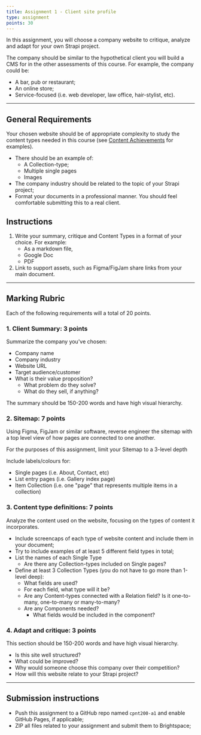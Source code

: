 ```yaml
---
title: Assignment 1 - Client site profile
type: assignment
points: 30
---
```


In this assignment, you will choose a company website to critique, analyze and adapt for your own Strapi project.

The company should be similar to the hypothetical client you will build a CMS for in the other assessments of this course. For example, the company could be:
- A bar, pub or restaurant;
- An online store;
- Service-focused (i.e. web developer, law office, hair-stylist, etc).

---

## General Requirements
Your chosen website should be of appropriate complexity to study the content types needed in this course (see [Content Achievements](achievements) for examples).
- There should be an example of:
    - A Collection-type;
    - Multiple single pages
    - Images
- The company industry should be related to the topic of your Strapi project;
- Format your documents in a professional manner. You should feel comfortable submitting this to a real client.

## Instructions
1. Write your summary, critique and Content Types in a format of your choice. For example:
    - As a markdown file,
    - Google Doc
    - PDF
2. Link to support assets, such as Figma/FigJam share links from your main document.

---

## Marking Rubric
Each of the following requirements will a total of 20 points.

### 1. Client Summary: 3 points
Summarize the company you've chosen:
- Company name
- Company industry
- Website URL
- Target audience/customer
- What is their value proposition?
    - What problem do they solve?
    - What do they sell, if anything?

The summary should be 150-200 words and have high visual hierarchy.

### 2. Sitemap: 7 points
Using Figma, FigJam or similar software, reverse engineer the sitemap with a top level view of how pages are connected to one another.

For the purposes of this assignment, limit your Sitemap to a 3-level depth

Include labels/colours for:
- Single pages (i.e. About, Contact, etc)
- List entry pages (i.e. Gallery index page)
- Item Collection (i.e. one "page" that represents multiple items in a collection)

### 3. Content type definitions: 7 points
Analyze the content used on the website, focusing on the types of content it incorporates.
- Include screencaps of each type of website content and include them in your document;
- Try to include examples of at least 5 different field types in total;
- List the names of each Single Type
    - Are there any Collection-types included on Single pages?
- Define at least 3 Collection Types (you do not have to go more than 1-level deep):
    - What fields are used?
    - For each field, what type will it be?
    - Are any Content-types connected with a Relation field? Is it one-to-many, one-to-many or many-to-many?
    - Are any Components needed?
        - What fields would be included in the component?

### 4. Adapt and critique: 3 points
This section should be 150-200 words and have high visual hierarchy.
- Is this site well structured?
- What could be improved?
- Why would someone choose this company over their competition?
- How will this website relate to your Strapi project?

---

## Submission instructions
- Push this assignment to a GitHub repo named `cpnt200-a1` and enable GitHub Pages, if applicable;
- ZIP all files related to your assignment and submit them to Brightspace;
